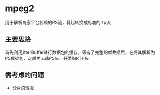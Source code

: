 # mpeg2
用于解析海康平台传输的PS流，将起转换成标准的rtp流

## 主要思路
首先利用jitterBuffer进行数据包的缓存，等有了完整的帧数据后，在将其解析为PS数据包，之后再去除PS头，并添加RTP头

## 需考虑的问题
* 分片的情况
